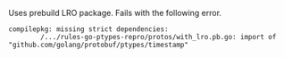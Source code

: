 Uses prebuild LRO package. Fails with the following error.

```
compilepkg: missing strict dependencies:
        /.../rules-go-ptypes-repro/protos/with_lro.pb.go: import of "github.com/golang/protobuf/ptypes/timestamp"
```
